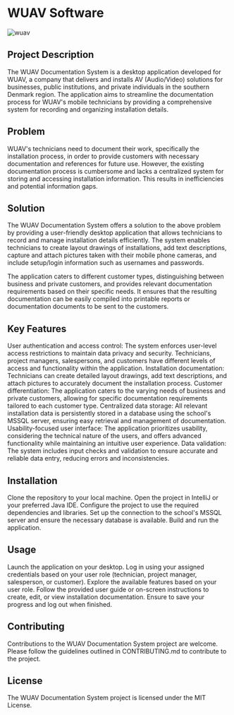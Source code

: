 # WUAV Software
![wuav](https://user-images.githubusercontent.com/114875545/233788102-64074661-6f97-422f-b7c2-10619a99ad90.gif)

## Project Description
The WUAV Documentation System is a desktop application developed for WUAV, a company that delivers and installs AV (Audio/Video) solutions for businesses, public institutions, and private individuals in the southern Denmark region. The application aims to streamline the documentation process for WUAV's mobile technicians by providing a comprehensive system for recording and organizing installation details.

## Problem
WUAV's technicians need to document their work, specifically the installation process, in order to provide customers with necessary documentation and references for future use. However, the existing documentation process is cumbersome and lacks a centralized system for storing and accessing installation information. This results in inefficiencies and potential information gaps.

## Solution
The WUAV Documentation System offers a solution to the above problem by providing a user-friendly desktop application that allows technicians to record and manage installation details efficiently. The system enables technicians to create layout drawings of installations, add text descriptions, capture and attach pictures taken with their mobile phone cameras, and include setup/login information such as usernames and passwords.

The application caters to different customer types, distinguishing between business and private customers, and provides relevant documentation requirements based on their specific needs. It ensures that the resulting documentation can be easily compiled into printable reports or documentation documents to be sent to the customers.

## Key Features
User authentication and access control: The system enforces user-level access restrictions to maintain data privacy and security. Technicians, project managers, salespersons, and customers have different levels of access and functionality within the application.
Installation documentation: Technicians can create detailed layout drawings, add text descriptions, and attach pictures to accurately document the installation process.
Customer differentiation: The application caters to the varying needs of business and private customers, allowing for specific documentation requirements tailored to each customer type.
Centralized data storage: All relevant installation data is persistently stored in a database using the school's MSSQL server, ensuring easy retrieval and management of documentation.
Usability-focused user interface: The application prioritizes usability, considering the technical nature of the users, and offers advanced functionality while maintaining an intuitive user experience.
Data validation: The system includes input checks and validation to ensure accurate and reliable data entry, reducing errors and inconsistencies.

## Installation
Clone the repository to your local machine.
Open the project in IntelliJ or your preferred Java IDE.
Configure the project to use the required dependencies and libraries.
Set up the connection to the school's MSSQL server and ensure the necessary database is available.
Build and run the application.

## Usage
Launch the application on your desktop.
Log in using your assigned credentials based on your user role (technician, project manager, salesperson, or customer).
Explore the available features based on your user role.
Follow the provided user guide or on-screen instructions to create, edit, or view installation documentation.
Ensure to save your progress and log out when finished.

## Contributing
Contributions to the WUAV Documentation System project are welcome. Please follow the guidelines outlined in CONTRIBUTING.md to contribute to the project.

## License
The WUAV Documentation System project is licensed under the MIT License.